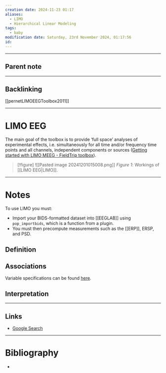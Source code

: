 ```yaml
---
creation date: 2024-11-23 01:17
aliases:
  - LIMO
  - Hierarchical Linear Modeling
tags:
  - baby
modification date: Saturday, 23rd November 2024, 01:17:56
id:
---
```

---

## Parent note
---
## Backlinking
[[pernetLIMOEEGToolbox2011]]

---
# LIMO EEG
The main goal of the toolbox is to provide ‘full space’ analyses of experimental effects, i.e. simultaneously for all time and/or frequency time points and all channels, independent components or sources ([Getting started with LIMO MEEG - FieldTrip toolbox](https://www.fieldtriptoolbox.org/getting_started/limo/)).
>[!figure] ![[Pasted image 20241201015008.png]]
>*Figure 1*: Workings of [[LIMO EEG|LIMO]].

---
# Notes
To use LIMO you must:
+ Import your BIDS-formatted dataset into [[EEGLAB]] using `pop_importbids`, which is a function from a plugin.
+ You must then precompute measurements such as the [[ERP]], ERSP, and PSD.

## Definition

## Associations
Variable specifications can be found [here](https://github.com/LIMO-EEG-Toolbox/limo_tools/wiki/information-and-dimensions-about-files-on-drive).
## Interpretation

---
## Links
- [Google Search](https://www.google.com/search?q=LIMO+EEG)

---
# Bibliography
+ 